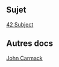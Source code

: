 ## Sujet
[42 Subject](https://cdn.intra.42.fr/pdf/pdf/113971/en.subject.pdf)

## Autres docs
[John Carmack](https://professeurb.github.io/articles/carmack/)
